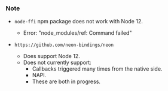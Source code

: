 ### Note
- `node-ffi` npm package does not work with Node 12.
    - Error: "node_modules/ref: Command failed"
    
- `https://github.com/neon-bindings/neon`
    - Does support Node 12.
    - Does not currently support:
        - Callbacks triggered many times from the native side.
        - NAPI.
        - These are both in progress.